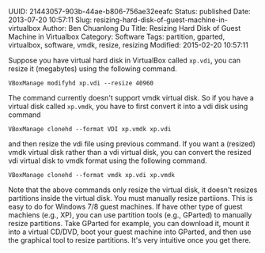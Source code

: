 UUID: 21443057-903b-44ae-b806-756ae32eeafc
Status: published
Date: 2013-07-20 10:57:11
Slug: resizing-hard-disk-of-guest-machine-in-virtualbox
Author: Ben Chuanlong Du
Title: Resizing Hard Disk of Guest Machine in Virtualbox
Category: Software
Tags: partition, gparted, virtualbox, software, vmdk, resize, resizing
Modified: 2015-02-20 10:57:11

Suppose you have virtual hard disk in VirtualBox called `xp.vdi`, 
you can resize it (megabytes) using the following command.

    VBoxManage modifyhd xp.vdi --resize 40960

The command currently doesn't support vmdk virtual disk. 
So if you have a virtual disk called `xp.vmdk`,
you have to first convert it into a vdi disk using command

    VBoxManage clonehd --format VDI xp.vmdk xp.vdi

and then resize the vdi file using previous command.
If you want a (resized) vmdk virtual disk rather than a vdi virtual disk,
you can convert the resized vdi virtual disk to vmdk format using the following command.

    VBoxManage clonehd --format vmdk xp.vdi xp.vmdk

Note that the above commands only resize the virtual disk,
it doesn't resizes partitions inside the virtual disk.
You must manually resize partiions. 
This is easy to do for Windows 7/8 guest machines. 
If have other type of guest machiens (e.g., XP),
you can use partition tools (e.g., GParted) to manually resize partitions.
Take GParted for example,
you can download it, 
mount it into a virtual CD/DVD, 
boot your guest machine into GParted,
and then use the graphical tool to resize partitions.
It's very intuitive once you get there.
